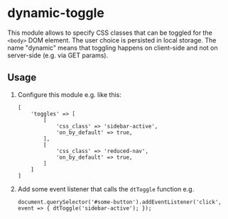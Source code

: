 # dynamic-toggle

This module allows to specify CSS classes that can be toggled for the `<body>` DOM element. The user choice is persisted in local storage. The name "dynamic" means that toggling happens on client-side and not on server-side (e.g. via GET params).


## Usage

1. Configure this module e.g. like this:
    ```
    [
        'toggles' => [
            [
                'css_class' => 'sidebar-active',
                'on_by_default' => true,
            ],
            [
                'css_class' => 'reduced-nav',
                'on_by_default' => true,
            ]
        ]
    ]
    ```

2. Add some event listener that calls the `dtToggle` function e.g.
    ```
    document.querySelector('#some-button').addEventListener('click', event => { dtToggle('sidebar-active'); });
    ```